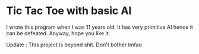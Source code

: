 # Tic Tac Toe with basic AI

I wrote this program when I was 11 years old. It has very primitive AI hence it can be defeated. Anyway, hope you like it. 

Update : This project is beyond shit. Don't bother lmfao 
